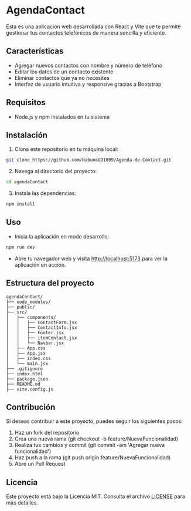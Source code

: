 # AgendaContact
Esta es una aplicación web desarrollada con React y Vite que te permite gestionar tus contactos telefónicos de manera sencilla y eficiente.

## Características

- Agregar nuevos contactos con nombre y número de teléfono
- Editar los datos de un contacto existente
- Eliminar contactos que ya no necesites
- Interfaz de usuario intuitiva y responsive gracias a Bootstrap

## Requisitos

- Node.js y npm instalados en tu sistema

## Instalación

1. Clona este repositorio en tu máquina local:

```bash
git clone https://github.com/HabunoGD1809/Agenda-de-Contact.git
```

2. Navega al directorio del proyecto:

```bash
cd agendaContact
```

3. Instala las dependencias:

```bash
npm install
```

## Uso

- Inicia la aplicación en modo desarrollo:

```bash
npm run dev
```

- Abre tu navegador web y visita [http://localhost:5173](http://localhost:5173) para ver la aplicación en acción.

## Estructura del proyecto

```
agendaContact/
├── node_modules/
├── public/
├── src/
│   ├── components/
│   │   ├── ContactForm.jsx
│   │   ├── ContactInfo.jsx
│   │   ├── Footer.jsx
│   │   ├── itemContact.jsx
│   │   └── Navbar.jsx
│   ├── App.css
│   ├── App.jsx
│   ├── index.css
│   └── main.jsx
├── .gitignore
├── index.html
├── package.json
├── README.md
├── vite.config.js
```

## Contribución

Si deseas contribuir a este proyecto, puedes seguir los siguientes pasos:

1. Haz un fork del repositorio
2. Crea una nueva rama (git checkout -b feature/NuevaFuncionalidad)
3. Realiza tus cambios y commit (git commit -am 'Agregar nueva funcionalidad')
4. Haz push a la rama (git push origin feature/NuevaFuncionalidad)
5. Abre un Pull Request

## Licencia

Este proyecto está bajo la Licencia MIT. Consulta el archivo [LICENSE](LICENSE) para más detalles.
